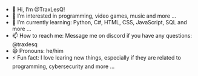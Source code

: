 - 👋 Hi, I’m @TraxLesQ!
- 👀 I’m interested in programming, video games, music and more ...
- 🌱 I’m currently learning: Python, C#, HTML, CSS, JavaScript, SQL and more ...
- 📫 How to reach me: Message me on discord if you have any questions: @traxlesq
- 😄 Pronouns: he/him
- ⚡ Fun fact: I love learing new things, especially if they are related to programming, cybersecurity and more ...

<!---
TraxLesQ/TraxLesQ is a ✨ special ✨ repository because its `README.md` (this file) appears on your GitHub profile.
You can click the Preview link to take a look at your changes.
--->
